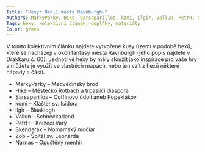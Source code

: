 ```yaml
---
Title: "Hexy: Okolí města Ravnburghu"
Authors: MarkyParky, Hike, Sarsaparillos, komi, ilgir, Vallun, PetrH, Skenderax, Zob, Narnas
Tags: hexy, kolektivní článek, doplňky, materiály
Color: green
---
```

V tomto kolektivním článku najdete vytvořené
kusy území v podobě hexů, které
se nacházejí v okolí fantasy města Ravnburgh
(jeho popis najdete v Drakkaru
č. 60). Jednotlivé hexy by měly sloužit jako
inspirace pro vaše hry a můžete je využít
ve vlastních mapách, nebo jen vzít z hexů
některé nápady a části.

* MarkyParky – Medvědínský brod
* Hike – Městečko Rotbach a trpasličí
diaspora
* Sarsaparillos – Coffinovo údolí aneb Popeklákov
* komi – Klášter sv. Isidora
* ilgir – Blaaklogh
* Vallun – Schneckarland
* PetrH – Knížecí Vary
* Skenderax – Nomamský močiar
* Zob – Špitál sv. Leonarda
* Narnas – Opuštěný menhir
